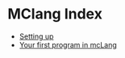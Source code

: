 # MClang Index

- [Setting up](./setup/setup.md)
- [Your first program in mcLang](./02-Hello_world/index.md)